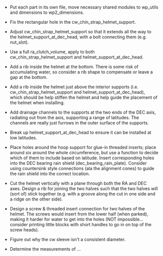 * Put each part in its own file, move necessary shared modules to wp_utils
  and dimensions to wp2_dimensions.

* Fix the rectangular hole in the cw_chin_strap_helmet_support.

* Adjust cw_chin_strap_helmet_support so that it extends all the way to the 
  helmet_support_at_dec_head, with a bolt connecting them (e.g. nut_slot).

* Use a full ra_clutch_volume, apply to both cw_chin_strap_helmet_support and
  helmet_support_at_dec_head.

* Add a rib inside the helmet at the bottom. There is some risk of accumulating
  water, so consider a rib shape to compensate or leave a gap at the bottom.

* Add a rib inside the helmet just above the interior supports
  (i.e. cw_chin_strap_helmet_support and helmet_support_at_dec_head),
  which should be help stiffen the helmet and help guide the placement of the
  helmet when installing.

* Add drainage channels to the supports at the two ends of the DEC axis,
  radiating out from the axis, supporting a range of latitudes. The channels
  are really just furrows in the outer surface of the supports.

* Break up helmet_support_at_dec_head to ensure it can be installed at low
  latitudes.

* Place holes around the hoop support for glue-in threaded inserts; place around
  six around the whole circumference, but use a function to decide which of them
  to include based on latitude. Insert corresponding holes into the DEC bearing
  rain shield (dec_bearing_rain_plate). Consider using countersink style
  connections (ala the alignment cones) to guide the rain shield into the
  correct location.

* Cut the helmet vertically with a plane through both the RA and DEC axes.
  Design a rib for joining the two halves such that the two halves will
  (sort of) stick together (e.g. with a groove along the cut in one side and
  a ridge on the other side).
 
* Design a screw & threaded insert connection for two halves of the helmet.
  The screws would insert from the lower half (when parked), making it harder
  for water to get into the holes (NOT impossible... consider printing little
  blocks with short handles to go in on top of the screw heads).

* Figure out why the cw sleeve isn't a consistent diameter.

* Determine the measurements of ... 